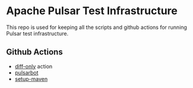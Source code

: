 # Apache Pulsar Test Infrastructure

This repo is used for keeping all the scripts and github actions for running Pulsar test infrastructure.

## Github Actions

- [diff-only](diff-only/README.md) action
- [pulsarbot](pulsarbot/README.md)
- [setup-maven](setup-maven/README.md)